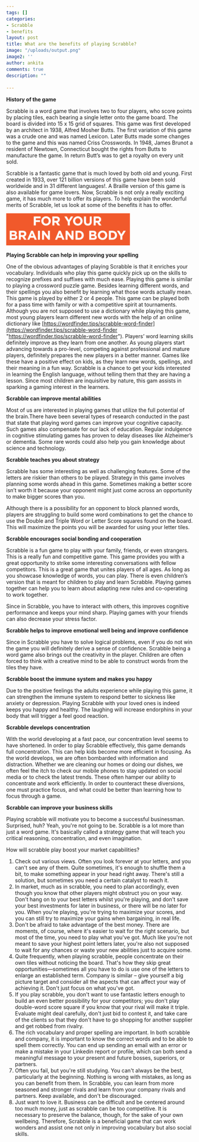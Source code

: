 ```yaml
---
tags: []
categories:
- Scrabble
- benefits
layout: post
title: What are the benefits of playing Scrabble?
image: "/uploads/output.png"
image2: ''
author: ankita
comments: true
description: ""

---
```

**History of the game**

Scrabble is a word game that involves two to four players, who score points by placing tiles, each bearing a single letter onto the game board. The board is divided into 15 x 15 grid of squares. This game was first developed by an architect in 1938, Alfred Mosher Butts. The first variation of this game was a crude one and was named Lexicon. Later Butts made some changes to the game and this was named Criss Crosswords. In 1948, James Brunot a resident of Newtown, Connecticut bought the rights from Butts to manufacture the game. In return Butt’s was to get a royalty on every unit sold.

Scrabble is a fantastic game that is much loved by both old and young. First created in 1933, over 121 billion versions of this game have been sold worldwide and in 31 different languages!. A Braille version of this game is also available for game lovers. Now, Scrabble is not only a really exciting game, it has much more to offer its players. To help explain the wonderful merits of Scrabble, let us look at some of the benefits it has to offer.

![](/uploads/useful-2.PNG)

**Playing Scrabble can help in improving your spelling**

One of the obvious advantages of playing Scrabble is that it enriches your vocabulary. Individuals who play this game quickly pick up on the skills to recognize prefixes and suffixes with much ease. Playing this game is similar to playing a crossword puzzle game. Besides learning different words, and their spellings you also benefit by learning what those words actually mean. This game is played by either 2 or 4 people. This game can be played both for a pass time with family or with a competitive spirit at tournaments. Although you are not supposed to use a dictionary while playing this game, most young players learn different new words with the help of an online dictionary like [https://wordfinder.tips/scrabble-word-finder](https://wordfinder.tips/scrabble-word-finder "https://wordfinder.tips/scrabble-word-finder"). Players’ word learning skills definitely improve as they learn from one another. As young players start advancing towards a pro-level, competing against professional and mature players, definitely prepares the new players in a better manner. Games like these have a positive effect on kids, as they learn new words, spellings, and their meaning in a fun way. Scrabble is a chance to get your kids interested in learning the English language, without telling them that they are having a lesson. Since most children are inquisitive by nature, this gam assists in sparking a gaming interest in the learners.

**Scrabble can improve mental abilities**

Most of us are interested in playing games that utilize the full potential of the brain.There have been several types of research conducted in the past that state that playing word games can improve your cognitive capacity. Such games also compensate for our lack of education. Regular indulgence in cognitive stimulating games has proven to delay diseases like Alzheimer’s or dementia. Some rare words could also help you gain knowledge about science and technology.

**Scrabble teaches you about strategy**

Scrabble has some interesting as well as challenging features. Some of the letters are riskier than others to be played. Strategy in this game involves planning some words ahead in this game. Sometimes making a better score isn’t worth it because your opponent might just come across an opportunity to make bigger scores than you.

Although there is a possibility for an opponent to block planned words, players are struggling to build some word combinations to get the chance to use the Double and Triple Word or Letter Score squares found on the board. This will maximize the points you will be awarded for using your letter tiles.

**Scrabble encourages social bonding and cooperation**

Scrabble is a fun game to play with your family, friends, or even strangers. This is a really fun and competitive game. This game provides you with a great opportunity to strike some interesting conversations with fellow competitors. This is a great game that unites players of all ages. As long as you showcase knowledge of words, you can play. There is even children’s version that is meant for children to play and learn Scrabble. Playing games together can help you to learn about adapting new rules and co-operating to work together.

Since in Scrabble, you have to interact with others, this improves cognitive performance and keeps your mind sharp. Playing games with your friends can also decrease your stress factor.

**Scrabble helps to improve emotional well being and improve confidence**

Since in Scrabble you have to solve logical problems, even if you do not win the game you will definitely derive a sense of confidence. Scrabble being a word game also brings out the creativity in the player. Children are often forced to think with a creative mind to be able to construct words from the tiles they have.

**Scrabble boost the immune system and makes you happy**

Due to the positive feelings the adults experience while playing this game, it can strengthen the immune system to respond better to sickness like anxiety or depression. Playing Scrabble with your loved ones is indeed keeps you happy and healthy. The laughing will increase endorphins in your body that will trigger a feel good reaction.

**Scrabble develops concentration**

With the world developing at a fast pace, our concentration level seems to have shortened. In order to play Scrabble effectively, this game demands full concentration. This can help kids become more efficient in focusing. As the world develops, we are often bombarded with information and distraction. Whether we are cleaning our homes or doing our dishes, we often feel the itch to check our mobile phones to stay updated on social media or to check the latest trends. These often hamper our ability to concentrate and work efficiently. In order to counteract these diversions, one must practice focus, and what could be better than learning how to focus through a game.

**Scrabble can improve your business skills**

Playing scrabble will motivate you to become a successful businessman. Surprised, huh? Yeah, you're not going to be. Scrabble is a lot more than just a word game. It's basically called a strategy game that will teach you critical reasoning, concentration, and even imagination.

How will scrabble play boost your market capabilities?

1. Check out various views. Often you look forever at your letters, and you can't see any of them. Quite sometimes, it's enough to shuffle them a bit, to make something appear in your head right away. There's still a solution, but sometimes you need a certain catalyst to reach it.
2. In market, much as in scrabble, you need to plan accordingly, even though you know that other players might obstruct you on your way. Don't hang on to your best letters whilst you're playing, and don't save your best investments for later in business, or there will be no later for you. When you're playing, you're trying to maximize your scores, and you can still try to maximize your gains when bargaining, in real life.
3. Don't be afraid to take advantage of the best money. There are moments, of course, where it's easier to wait for the right scenario, but most of the time, you need to play what you've got. Much like you're not meant to save your highest point letters later, you're also not supposed to wait for any chances or waste your new abilities just to acquire some.
4. Quite frequently, when playing scrabble, people concentrate on their own tiles without noticing the board. That's how they skip great opportunities—sometimes all you have to do is use one of the letters to enlarge an established term. Company is similar – give yourself a big picture target and consider all the aspects that can affect your way of achieving it. Don't just focus on what you've got.
5. If you play scrabble, you don't want to use fantastic letters enough to build an even better possibility for your competitors; you don't play double-word score square if you know that your rival will make it triple. Evaluate might deal carefully, don't just bid to contest it, and take care of the clients so that they don't have to go shopping for another supplier and get robbed from rivalry.
6. The rich vocabulary and proper spelling are important. In both scrabble and company, it is important to know the correct words and to be able to spell them correctly. You can end up sending an email with an error or make a mistake in your Linkedin report or profile, which can both send a meaningful message to your present and future bosses, superiors, or partners.
7. Often you fail, but you're still studying. You can't always be the best, particularly at the beginning. Nothing is wrong with mistakes, as long as you can benefit from them. In Scrabble, you can learn from more seasoned and stronger rivals and learn from your company rivals and partners. Keep available, and don't be discouraged.
8. Just want to love it. Business can be difficult and be centered around too much money, just as scrabble can be too competitive. It is necessary to preserve the balance, though, for the sake of your own wellbeing. Therefore, Scrabble is a beneficial game that can work wonders and assist one not only in improving vocabulary but also social skills.